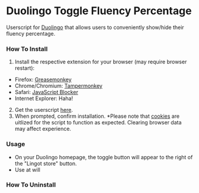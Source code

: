 # Duolingo Toggle Fluency Percentage
Userscript for [Duolingo](https://www.duolingo.com/) that allows users to conveniently show/hide their fluency percentage.

### How To Install

1. Install the respective extension for your browser (may require browser restart):
 * Firefox: [Greasemonkey](https://addons.mozilla.org/en-US/firefox/addon/greasemonkey/)
 * Chrome/Chromium: [Tampermonkey](https://chrome.google.com/webstore/detail/tampermonkey/dhdgffkkebhmkfjojejmpbldmpobfkfo?hl=en)
 * Safari: [JavaScript Blocker](http://javascript-blocker.toggleable.com/)
 * Internet Explorer: Haha!
2. Get the userscript [here](https://raw.githubusercontent.com/alexstewartja/DuolingoToggleFluency/master/duolingo-togglefluency.user.js?duo).
3. When prompted, confirm installation.
*Please note that [cookies](http://en.wikipedia.org/wiki/HTTP_cookie) are uitlized for the script to function as expected. Clearing browser data may affect experience.

### Usage

- On your Duolingo homepage, the toggle button will appear to the right of the "Lingot store" button.
- Use at will

### How To Uninstall
